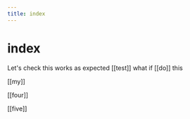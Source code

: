 ```yaml
---
title: index
---
```


# index

Let's check this works as expected [[test]] what if [[do]] this

[[my]]

[[four]]

[[five]]
